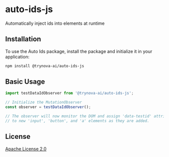 # auto-ids-js
Automatically inject ids into elements at runtime

## Installation

To use the Auto Ids package, install the package and initialize it in your application:

```bash
npm install @trynova-ai/auto-ids-js
```

## Basic Usage

```javascript
import testDataIdObserver from '@trynova-ai/auto-ids-js';

// Initialize the MutationObserver
const observer = testDataIdObserver();

// The observer will now monitor the DOM and assign 'data-testid' attributes
// to new 'input', 'button', and 'a' elements as they are added.
```

## License

[Apache License 2.0](LICENSE)
